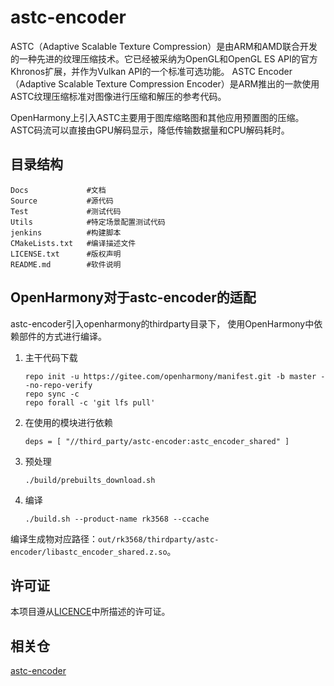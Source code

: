 # astc-encoder

ASTC（Adaptive Scalable Texture Compression）是由ARM和AMD联合开发的一种先进的纹理压缩技术。它已经被采纳为OpenGL和OpenGL ES API的官方Khronos扩展，并作为Vulkan API的一个标准可选功能。
ASTC Encoder（Adaptive Scalable Texture Compression Encoder）是ARM推出的一款使用ASTC纹理压缩标准对图像进行压缩和解压的参考代码。

OpenHarmony上引入ASTC主要用于图库缩略图和其他应用预置图的压缩。ASTC码流可以直接由GPU解码显示，降低传输数据量和CPU解码耗时。

## 目录结构

```
Docs             #文档
Source           #源代码
Test             #测试代码
Utils            #特定场景配置测试代码
jenkins          #构建脚本
CMakeLists.txt   #编译描述文件
LICENSE.txt      #版权声明
README.md        #软件说明
```


## OpenHarmony对于astc-encoder的适配

astc-encoder引入openharmony的thirdparty目录下，
使用OpenHarmony中依赖部件的方式进行编译。
1. 主干代码下载
   ```
   repo init -u https://gitee.com/openharmony/manifest.git -b master --no-repo-verify
   repo sync -c
   repo forall -c 'git lfs pull'
   ```
2. 在使用的模块进行依赖
   ```
   deps = [ "//third_party/astc-encoder:astc_encoder_shared" ]
   ```
3. 预处理
   ```
   ./build/prebuilts_download.sh
   ```
4. 编译
   ```
   ./build.sh --product-name rk3568 --ccache
   ```
编译生成物对应路径：`out/rk3568/thirdparty/astc-encoder/libastc_encoder_shared.z.so`。

## 许可证<a name="section126611612164217"></a>

本项目遵从[LICENCE](https://gitee.com/openharmony-sig/third_party_astc-encoder/blob/4e7db2eda5ac3a43496451ce26a347559715051b/LICENSE)中所描述的许可证。

## 相关仓
[astc-encoder](https://gitee.com/openharmony-sig/third_party_astc-encoder)
